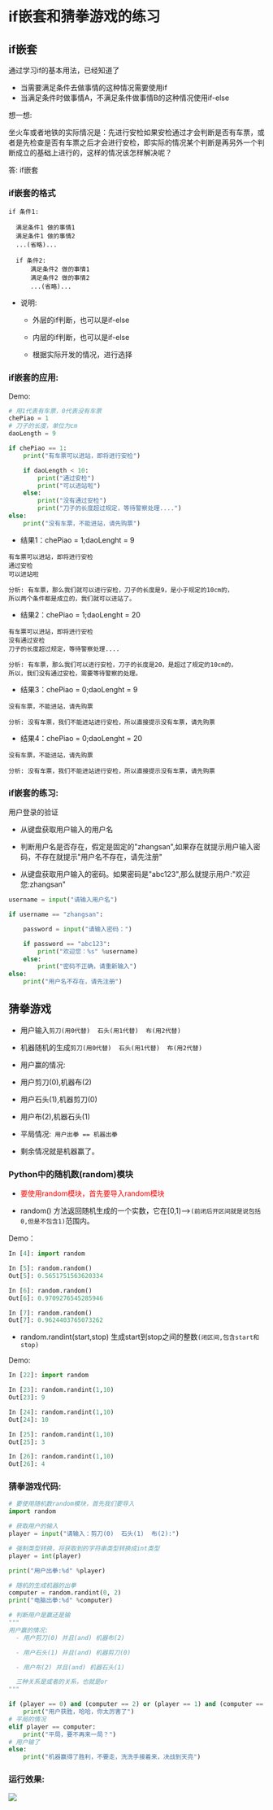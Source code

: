 # if嵌套和猜拳游戏的练习

## if嵌套

通过学习if的基本用法，已经知道了

- 当需要满足条件去做事情的这种情况需要使用if
- 当满足条件时做事情A，不满足条件做事情B的这种情况使用if-else

想一想:

坐火车或者地铁的实际情况是：先进行安检如果安检通过才会判断是否有车票，或者是先检查是否有车票之后才会进行安检，即实际的情况某个判断是再另外一个判断成立的基础上进行的，这样的情况该怎样解决呢？

答:  if嵌套

### if嵌套的格式

  ```
  if 条件1:

    满足条件1 做的事情1
    满足条件1 做的事情2
    ...(省略)...

    if 条件2:
        满足条件2 做的事情1
        满足条件2 做的事情2
        ...(省略)...
  ```

- 说明:

  - 外层的if判断，也可以是if-else

  - 内层的if判断，也可以是if-else

  - 根据实际开发的情况，进行选择

### if嵌套的应用:

Demo:

  ```Python
  # 用1代表有车票，0代表没有车票
  chePiao = 1
  # 刀子的长度，单位为cm
  daoLength = 9

  if chePiao == 1:
      print("有车票可以进站，即将进行安检")

      if daoLength < 10:
          print("通过安检")
          print("可以进站啦")
      else:
          print("没有通过安检")
          print("刀子的长度超过规定，等待警察处理....")
  else:
      print("没有车票，不能进站，请先购票")
  ```

  - 结果1：chePiao = 1;daoLenght = 9

  ```
  有车票可以进站，即将进行安检
  通过安检
  可以进站啦

  分析: 有车票，那么我们就可以进行安检，刀子的长度是9，是小于规定的10cm的，
  所以两个条件都是成立的，我们就可以进站了。
  ```

  - 结果2：chePiao = 1;daoLenght = 20

  ```
  有车票可以进站，即将进行安检
  没有通过安检
  刀子的长度超过规定，等待警察处理....

  分析: 有车票，那么我们可以进行安检，刀子的长度是20，是超过了规定的10cm的，
  所以，我们没有通过安检，需要等待警察的处理。
  ```

  - 结果3：chePiao = 0;daoLenght = 9

  ```
  没有车票，不能进站，请先购票

  分析: 没有车票，我们不能进站进行安检，所以直接提示没有车票，请先购票
  ```

  - 结果4：chePiao = 0;daoLenght = 20

  ```
  没有车票，不能进站，请先购票

  分析: 没有车票，我们不能进站进行安检，所以直接提示没有车票，请先购票
  ```

### if嵌套的练习:

用户登录的验证
 - 从键盘获取用户输入的用户名

 - 判断用户名是否存在，假定是固定的"zhangsan",如果存在就提示用户输入密码，不存在就提示"用户名不存在，请先注册"

 - 从键盘获取用户输入的密码。如果密码是"abc123",那么就提示用户:"欢迎您:zhangsan"

  ```Python
  username = input("请输入用户名")

  if username == "zhangsan":

      password = input("请输入密码：")

      if password == "abc123":
          print("欢迎您：%s" %username)
      else:
          print("密码不正确，请重新输入")
  else:
      print("用户名不存在，请先注册")
  ```

## 猜拳游戏

 - 用户输入``剪刀(用0代替)  石头(用1代替)  布(用2代替)``

 - 机器随机的生成``剪刀(用0代替)  石头(用1代替)  布(用2代替)``

 - 用户赢的情况:

  - 用户剪刀(0),机器布(2)

  - 用户石头(1),机器剪刀(0)

  - 用户布(2),机器石头(1)

- 平局情况:``  用户出拳 == 机器出拳 ``

- 剩余情况就是机器赢了。

### Python中的随机数(random)模块

 - <font color='red'>要使用random模块，首先要导入random模块</font>


 - random() 方法返回随机生成的一个实数，它在[0,1)-->``(前闭后开区间就是说包括0,但是不包含1)``范围内。

 Demo：

 ```Python
 In [4]: import random

 In [5]: random.random()
 Out[5]: 0.5651751563620334

 In [6]: random.random()
 Out[6]: 0.9709276545285946

 In [7]: random.random()
 Out[7]: 0.9624403765073262
 ```

 - random.randint(start,stop) 生成start到stop之间的整数``(闭区间,包含start和stop)``

 Demo:

 ```Python
 In [22]: import random

 In [23]: random.randint(1,10)
 Out[23]: 9

 In [24]: random.randint(1,10)
 Out[24]: 10

 In [25]: random.randint(1,10)
 Out[25]: 3

 In [26]: random.randint(1,10)
 Out[26]: 4
 ```

### 猜拳游戏代码:

  ```Python
  # 要使用随机数random模块，首先我们要导入
  import random

  # 获取用户的输入
  player = input("请输入：剪刀(0)  石头(1)  布(2):")

  # 强制类型转换，将获取到的字符串类型转换成int类型
  player = int(player)

  print("用户出拳:%d" %player)

  # 随机的生成机器的出拳
  computer = random.randint(0, 2)
  print("电脑出拳:%d" %computer)

  # 判断用户是赢还是输
  """
  用户赢的情况:
    - 用户剪刀(0) 并且(and) 机器布(2)   

    - 用户石头(1) 并且(and) 机器剪刀(0)

    - 用户布(2) 并且(and) 机器石头(1)

    三种关系是或者的关系，也就是or
  """

  if (player == 0) and (computer == 2) or (player == 1) and (computer == 0) or (player == 2) and (computer == 1):
      print("用户获胜，哈哈，你太厉害了")
  # 平局的情况
  elif player == computer:
      print("平局，要不再来一局？")
  # 用户输了
  else:
      print("机器赢得了胜利，不要走，洗洗手接着来，决战到天亮")
  ```

### 运行效果:

  ![](images/猜拳.gif)
